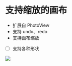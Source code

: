 # 支持缩放的画布

 - 扩展自 PhotoView
 - 支持 undo、redo
 - 支持画布缩放
 - [ ] 支持各种形状
 
 ![](ezgif-3-dafaa2f00581.gif)
